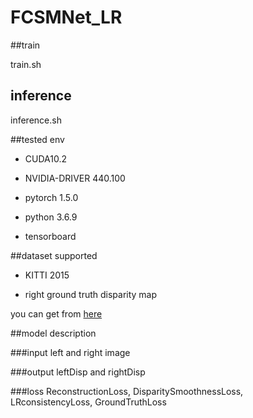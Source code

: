 # FCSMNet_LR

##train

train.sh

<h2>inference</h2>
inference.sh

##tested env
+ CUDA10.2

+ NVIDIA-DRIVER 440.100
+ pytorch 1.5.0

+ python 3.6.9

+ tensorboard



##dataset supported
+ KITTI 2015

+ right ground truth disparity map

you can get from [here](https://github.com/yokosyun/kitti_leftDisp2rightDisp)



##model description

###input
left and right image

###output
leftDisp and rightDisp

###loss
ReconstructionLoss, DisparitySmoothnessLoss, LRconsistencyLoss, GroundTruthLoss
